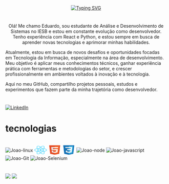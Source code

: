 <p align="center">
  <a href="https://git.io/typing-svg"><img src="https://readme-typing-svg.demolab.com?font=Fira+Code&pause=1000&color=8415F7&width=435&lines=%F0%9F%91%8B+Ol%C3%A1!+Seja+bem-vindo(a)+ao+meu+Git" alt="Typing SVG" /></a>
</p>



#
<p align ="center">Olá! Me chamo Eduardo, sou estudante de Análise e Desenvolvimento de Sistemas no IESB e estou em constante evolução como desenvolvedor. Tenho experiência com React e Python, e estou sempre em busca de aprender novas tecnologias e aprimorar minhas habilidades.

Atualmente, estou em busca de novos desafios e oportunidades focadas em Tecnologia da Informação, especialmente na área de desenvolvimento. Meu objetivo é aplicar meus conhecimentos técnicos, ganhar experiência prática com ferramentas e metodologias do setor, e crescer profissionalmente em ambientes voltados à inovação e à tecnologia.

Aqui no meu GitHub, compartilho projetos pessoais, estudos e experimentos que fazem parte da minha trajetória como desenvolvedor.
</p>

#

[![LinkedIn](https://img.shields.io/badge/LinkedIn-0A66C2?style=for-the-badge&logo=linkedin&logoColor=white)](https://www.linkedin.com/in/eduardo-ara%C3%BAjo-de-souza-809b78311/)

#


# tecnologias

<div style="display: inline_block"><br>
  <img align="center" alt= "Joao-linux" height="30" width="40" src="https://cdn.jsdelivr.net/gh/devicons/devicon@latest/icons/linux/linux-plain.svg">
  <img align="center" alt="Joao-React" height="30" width="40" src="https://raw.githubusercontent.com/devicons/devicon/master/icons/react/react-original.svg">
  <img align="center" alt="Joao-HTML" height="30" width="40" src="https://raw.githubusercontent.com/devicons/devicon/master/icons/html5/html5-original.svg">
  <img align="center" alt="Joao-CSS" height="30" width="40" src="https://raw.githubusercontent.com/devicons/devicon/master/icons/css3/css3-original.svg">
  <img align="center" alt="Joao-node" height="30" width="40" src="https://cdn.jsdelivr.net/gh/devicons/devicon@latest/icons/nodejs/nodejs-original.svg">
  <img align="center" alt="Joao-javascript" height="30" width="40" src="https://cdn.jsdelivr.net/gh/devicons/devicon@latest/icons/javascript/javascript-original.svg">
  <img align="center" alt="Joao-Git" height="30" width="40" src="https://cdn.jsdelivr.net/gh/devicons/devicon@latest/icons/git/git-original.svg">
  <img align="center" alt="Joao-Selenium" height="30" width="40" src="https://cdn.jsdelivr.net/gh/devicons/devicon@latest/icons/selenium/selenium-original.svg">

</div>

#
<div>
<img height ="180cm" src="https://github-readme-stats.vercel.app/api?username=Eduardo-A-Souza&show_icons=true&theme=dark"/>
<img height ="180cm" src="https://github-readme-stats.vercel.app/api/top-langs/?username=Eduardo-A-Souza&hide=html&theme=dark"/>
</div>

#


###

